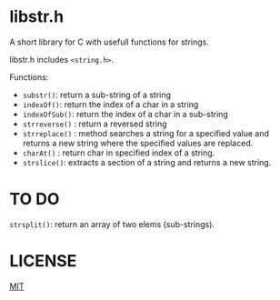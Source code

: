 libstr.h
====
A short library for C with usefull functions for strings.

libstr.h includes `<string.h>`.

 Functions:

 * `substr()`: return a sub-string of a string
 * `indexOf()`: return the index of a char in a string
 * `indexOfSub()`: return the index of a char in a sub-string
 * `strreverse()` : return a reversed string
 * `strreplace()` : method searches a string for a specified value and returns a new string where the specified values are replaced.
 * `charAt()` : return char in specified index of a string.
 * `strslice()`:  extracts a section of a string and returns a new string.

TO DO
===
`strsplit()`: return an array of two elems (sub-strings).


LICENSE
====
[MIT](LICENSE)
